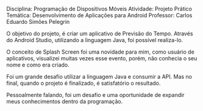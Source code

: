 Disciplina: Programação de Dispositivos Móveis
Atividade: Projeto Prático
Temática: Desenvolvimento de Aplicações para Android
Professor: Carlos Eduardo Simões Pelegrin

O objetivo do projeto, é criar um aplicativo de Previsão do Tempo. Através do Android Studio, utilizando a linguagem Java, foi possível realiza-lo.

O conceito de Splash Screen foi uma novidade para mim, como usuário de aplicativos, visualizei muitas vezes esse evento, porém, não conhecia o seu nome
e como era criado.

Foi um grande desafio utilizar a linguagem Java e consumir a API. Mas no final, quando o projeto é finalizado, é satisfatório o resultado.

Pessoalmente falando, foi um desafio e uma oportunidade de expandir meus conhecimentos dentro da programação.



